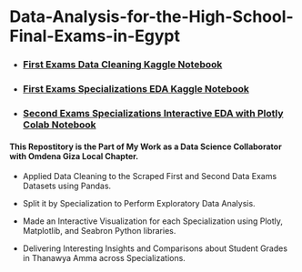 # Data-Analysis-for-the-High-School-Final-Exams-in-Egypt

- ### [First Exams Data Cleaning Kaggle Notebook](https://www.kaggle.com/code/abduulrahmankhalid/egypt-high-school-results-data-cleaning)
- ### [First Exams Specializations EDA Kaggle Notebook](https://www.kaggle.com/code/abduulrahmankhalid/thanawya-amma-first-exams-specializations-eda)
- ### [Second Exams Specializations Interactive EDA with Plotly Colab Notebook](https://colab.research.google.com/drive/1a_-SayQCbNmP_duFlo3sPoYzdtyiM2kX?usp=sharing)

#### This Repostitory is the Part of My Work as a Data Science Collaborator with Omdena Giza Local Chapter.

 - Applied Data Cleaning to the Scraped First and Second Data Exams Datasets using Pandas.
 
 - Split it by Specialization to Perform Exploratory Data Analysis.
 
 - Made an Interactive Visualization for each Specialization using Plotly, Matplotlib, and Seabron Python libraries.
 
 - Delivering Interesting Insights and Comparisons about Student Grades in Thanawya Amma across Specializations.

